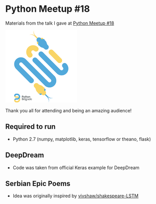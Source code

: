 # Python Meetup #18
Materials from the talk I gave at [Python Meetup #18](https://www.meetup.com/PythonBelgrade/events/250841069/)

<img src="./pybelgrade.png">

Thank you all for attending and being an amazing audience!

## Required to run
- Python 2.7 (numpy, matplotlib, keras, tensorflow or theano, flask)

## DeepDream
- Code was taken from official Keras example for DeepDream

## Serbian Epic Poems
- Idea was originally inspired by [vivshaw/shakespeare-LSTM](https://github.com/vivshaw/shakespeare-LSTM)

